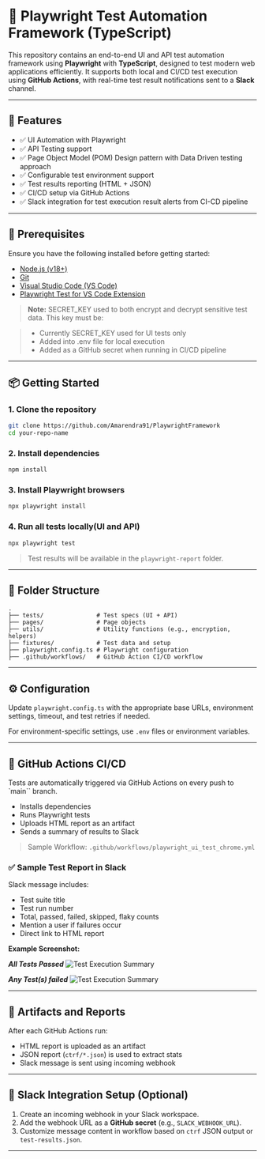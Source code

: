 # 🚀 Playwright Test Automation Framework (TypeScript)

This repository contains an end-to-end UI and API test automation framework using **Playwright** with **TypeScript**, designed to test modern web applications efficiently. It supports both local and CI/CD test execution using **GitHub Actions**, with real-time test result notifications sent to a **Slack** channel.

---

## 🧰 Features

- ✅ UI Automation with Playwright
- ✅ API Testing support
- ✅ Page Object Model (POM) Design pattern with Data Driven testing approach
- ✅ Configurable test environment support
- ✅ Test results reporting (HTML + JSON)
- ✅ CI/CD setup via GitHub Actions
- ✅ Slack integration for test execution result alerts from CI-CD pipeline

---

## 🔧 Prerequisites

Ensure you have the following installed before getting started:

- [Node.js (v18+)](https://nodejs.org/)
- [Git](https://git-scm.com/)
- [Visual Studio Code (VS Code)](https://code.visualstudio.com/)
- [Playwright Test for VS Code Extension](https://marketplace.visualstudio.com/items?itemName=ms-playwright.playwright)

> **Note:** SECRET_KEY used to both encrypt and decrypt sensitive test data. This key must be:

> - Currently SECRET_KEY used for UI tests only
> - Added into .env file for local execution
> - Added as a GitHub secret when running in CI/CD pipeline

---

## 📦 Getting Started

### 1. Clone the repository

```bash
git clone https://github.com/Amarendra91/PlaywrightFramework
cd your-repo-name
```

### 2. Install dependencies

```bash
npm install
```

### 3. Install Playwright browsers

```bash
npx playwright install
```

### 4. Run all tests locally(UI and API)

```bash
npx playwright test
```

> Test results will be available in the `playwright-report` folder.

---

## 🧲 Folder Structure

```
.
├── tests/               # Test specs (UI + API)
├── pages/               # Page objects
├── utils/               # Utility functions (e.g., encryption, helpers)
├── fixtures/            # Test data and setup
├── playwright.config.ts # Playwright configuration
├── .github/workflows/   # GitHub Action CI/CD workflow
```

---

## ⚙️ Configuration

Update `playwright.config.ts` with the appropriate base URLs, environment settings, timeout, and test retries if needed.

For environment-specific settings, use `.env` files or environment variables.

---

## 🔪 GitHub Actions CI/CD

Tests are automatically triggered via GitHub Actions on every push to `main`` branch.

- Installs dependencies
- Runs Playwright tests
- Uploads HTML report as an artifact
- Sends a summary of results to Slack

> Sample Workflow: `.github/workflows/playwright_ui_test_chrome.yml`

### ✅ Sample Test Report in Slack

Slack message includes:

- Test suite title
- Test run number
- Total, passed, failed, skipped, flaky counts
- Mention a user if failures occur
- Direct link to HTML report

**Example Screenshot:**

**_All Tests Passed_**
![Test Execution Summary](slack-screenshot1.png)

**_Any Test(s) failed_**
![Test Execution Summary](slack-screenshot2.png)

---

## 📄 Artifacts and Reports

After each GitHub Actions run:

- HTML report is uploaded as an artifact
- JSON report (`ctrf/*.json`) is used to extract stats
- Slack message is sent using incoming webhook

---

## 📌 Slack Integration Setup (Optional)

1. Create an incoming webhook in your Slack workspace.
2. Add the webhook URL as a **GitHub secret** (e.g., `SLACK_WEBHOOK_URL`).
3. Customize message content in workflow based on `ctrf` JSON output or `test-results.json`.

---
